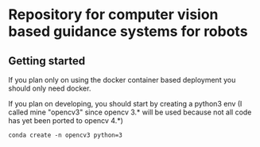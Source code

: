 # Repository for computer vision based guidance systems for robots

## Getting started

If you plan only on using the docker container based deployment you should only need docker.

If you plan on developing, you should start by creating a python3 env (I called mine "opencv3" since opencv 3.* will be used because not all code has yet been ported to opencv 4.*)

`conda create -n opencv3 python=3` 